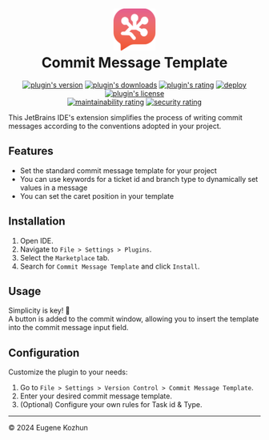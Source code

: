 <h1 align="center">
    <img src="src/main/resources/META-INF/pluginIcon.svg" width="84" height="84" alt="logo"/>
    <br/>
    Commit Message Template
</h1>

<p align="center">
    <a href="https://plugins.jetbrains.com/plugin/23100-commit-message-template"><img alt="plugin's version" src="https://img.shields.io/jetbrains/plugin/v/23100-commit-message-template"/></a>
    <a href="https://plugins.jetbrains.com/plugin/23100-commit-message-template"><img alt="plugin's downloads" src="https://img.shields.io/jetbrains/plugin/d/23100-commit-message-template"/></a>
    <a href="https://plugins.jetbrains.com/plugin/23100-commit-message-template"><img alt="plugin's rating" src="https://img.shields.io/jetbrains/plugin/r/stars/23100-commit-message-template"/></a>
    <a href="https://github.com/EugeneKozhun/commit-message-template/actions/workflows/publish.yml"><img alt="deploy" src="https://img.shields.io/github/actions/workflow/status/EugeneKozhun/commit-message-template/publish.yml?label=deploy"/></a>
    <a href="https://github.com/EugeneKozhun/commit-message-template/blob/main/LICENSE.md"><img alt="plugin's license" src="https://img.shields.io/github/license/EugeneKozhun/commit-message-template"/></a>
    <br/>
    <a href="https://sonarcloud.io/project/overview?id=EugeneKozhun_commit-message-template"><img alt="maintainability rating" src="https://sonarcloud.io/api/project_badges/measure?project=EugeneKozhun_commit-message-template&metric=sqale_rating"/></a>
    <a href="https://sonarcloud.io/project/overview?id=EugeneKozhun_commit-message-template"><img alt="security rating" src="https://sonarcloud.io/api/project_badges/measure?project=EugeneKozhun_commit-message-template&metric=security_rating"/></a>
</p>

This JetBrains IDE's extension simplifies the process of writing commit messages according to the conventions adopted in
your project.

## Features

- Set the standard commit message template for your project
- You can use keywords for a ticket id and branch type to dynamically set values in a message
- You can set the caret position in your template

## Installation

1. Open IDE.
2. Navigate to `File > Settings > Plugins`.
3. Select the `Marketplace` tab.
4. Search for `Commit Message Template` and click `Install`.

## Usage

Simplicity is key! 🙂
<br/>
A button is added to the commit window, allowing you to insert the template into the commit message input field.

## Configuration

Customize the plugin to your needs:

1. Go to `File > Settings > Version Control > Commit Message Template`.
2. Enter your desired commit message template.
3. (Optional) Configure your own rules for Task id & Type.

---

© 2024 Eugene Kozhun
